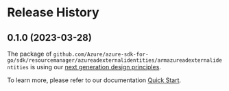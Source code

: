 # Release History

## 0.1.0 (2023-03-28)

The package of `github.com/Azure/azure-sdk-for-go/sdk/resourcemanager/azureadexternalidentities/armazureadexternalidentities` is using our [next generation design principles](https://azure.github.io/azure-sdk/general_introduction.html).

To learn more, please refer to our documentation [Quick Start](https://aka.ms/azsdk/go/mgmt).